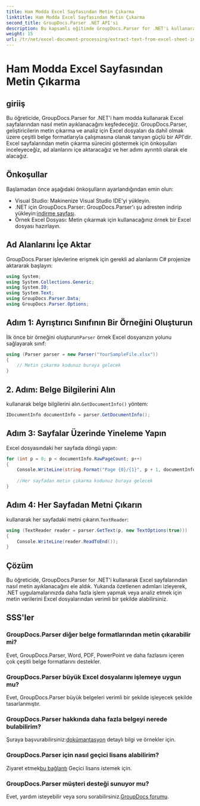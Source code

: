 ```yaml
---
title: Ham Modda Excel Sayfasından Metin Çıkarma
linktitle: Ham Modda Excel Sayfasından Metin Çıkarma
second_title: GroupDocs.Parser .NET API'si
description: Bu kapsamlı eğitimde GroupDocs.Parser for .NET'i kullanarak Excel sayfalarından nasıl metin ayıklayacağınızı öğrenin. İndirin ve ayrıştırmaya başlayın.
weight: 15
url: /tr/net/excel-document-processing/extract-text-from-excel-sheet-in-raw-mode/
---
```


# Ham Modda Excel Sayfasından Metin Çıkarma

## giriiş
Bu öğreticide, GroupDocs.Parser for .NET'i ham modda kullanarak Excel sayfalarından nasıl metin ayıklanacağını keşfedeceğiz. GroupDocs.Parser, geliştiricilerin metin çıkarma ve analiz için Excel dosyaları da dahil olmak üzere çeşitli belge formatlarıyla çalışmasına olanak tanıyan güçlü bir API'dir. Excel sayfalarından metin çıkarma sürecini göstermek için önkoşulları inceleyeceğiz, ad alanlarını içe aktaracağız ve her adımı ayrıntılı olarak ele alacağız.
## Önkoşullar
Başlamadan önce aşağıdaki önkoşulların ayarlandığından emin olun:
- Visual Studio: Makinenize Visual Studio IDE'yi yükleyin.
-  .NET için GroupDocs.Parser: GroupDocs.Parser'ı şu adresten indirip yükleyin:[indirme sayfası](https://releases.groupdocs.com/parser/net/).
- Örnek Excel Dosyası: Metin çıkarmak için kullanacağınız örnek bir Excel dosyası hazırlayın.

## Ad Alanlarını İçe Aktar
GroupDocs.Parser işlevlerine erişmek için gerekli ad alanlarını C# projenize aktararak başlayın:
```csharp
using System;
using System.Collections.Generic;
using System.IO;
using System.Text;
using GroupDocs.Parser.Data;
using GroupDocs.Parser.Options;
```
## Adım 1: Ayrıştırıcı Sınıfının Bir Örneğini Oluşturun
 İlk önce bir örneğini oluşturun`Parser` örnek Excel dosyanızın yolunu sağlayarak sınıf:
```csharp
using (Parser parser = new Parser("YourSampleFile.xlsx"))
{
    // Metin çıkarma kodunuz buraya gelecek
}
```
## 2. Adım: Belge Bilgilerini Alın
 kullanarak belge bilgilerini alın.`GetDocumentInfo()` yöntem:
```csharp
IDocumentInfo documentInfo = parser.GetDocumentInfo();
```
## Adım 3: Sayfalar Üzerinde Yineleme Yapın
Excel dosyasındaki her sayfada döngü yapın:
```csharp
for (int p = 0; p < documentInfo.RawPageCount; p++)
{
    Console.WriteLine(string.Format("Page {0}/{1}", p + 1, documentInfo.RawPageCount));
    
    //Her sayfadan metin çıkarma kodunuz buraya gelecek
}
```
## Adım 4: Her Sayfadan Metni Çıkarın
 kullanarak her sayfadaki metni çıkarın.`TextReader`:
```csharp
using (TextReader reader = parser.GetText(p, new TextOptions(true)))
{
    Console.WriteLine(reader.ReadToEnd());
}
```

## Çözüm
Bu öğreticide, GroupDocs.Parser for .NET'i kullanarak Excel sayfalarından nasıl metin ayıklanacağını ele aldık. Yukarıda özetlenen adımları izleyerek, .NET uygulamalarınızda daha fazla işlem yapmak veya analiz etmek için metin verilerini Excel dosyalarından verimli bir şekilde alabilirsiniz.

## SSS'ler
### GroupDocs.Parser diğer belge formatlarından metin çıkarabilir mi?
Evet, GroupDocs.Parser, Word, PDF, PowerPoint ve daha fazlasını içeren çok çeşitli belge formatlarını destekler.
### GroupDocs.Parser büyük Excel dosyalarını işlemeye uygun mu?
Evet, GroupDocs.Parser büyük belgeleri verimli bir şekilde işleyecek şekilde tasarlanmıştır.
### GroupDocs.Parser hakkında daha fazla belgeyi nerede bulabilirim?
 Şuraya başvurabilirsiniz:[dokümantasyon](https://tutorials.groupdocs.com/parser/net/) detaylı bilgi ve örnekler için.
### GroupDocs.Parser için nasıl geçici lisans alabilirim?
 Ziyaret etmek[bu bağlantı](https://purchase.groupdocs.com/temporary-license/) Geçici lisans istemek için.
### GroupDocs.Parser müşteri desteği sunuyor mu?
Evet, yardım isteyebilir veya soru sorabilirsiniz.[GroupDocs forumu](https://forum.groupdocs.com/c/parser/17).